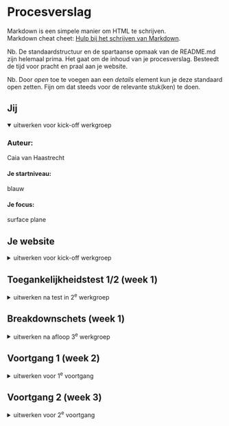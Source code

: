 # Procesverslag
Markdown is een simpele manier om HTML te schrijven.  
Markdown cheat cheet: [Hulp bij het schrijven van Markdown](https://github.com/adam-p/markdown-here/wiki/Markdown-Cheatsheet).

Nb. De standaardstructuur en de spartaanse opmaak van de README.md zijn helemaal prima. Het gaat om de inhoud van je procesverslag. Besteedt de tijd voor pracht en praal aan je website.

Nb. Door *open* toe te voegen aan een *details* element kun je deze standaard open zetten. Fijn om dat steeds voor de relevante stuk(ken) te doen.





## Jij

<details open>
  <summary>uitwerken voor kick-off werkgroep</summary>

  ### Auteur:
  Caia van Haastrecht

  #### Je startniveau:
  blauw

  #### Je focus:
  surface plane
 
</details>





## Je website

<details>
  <summary>uitwerken voor kick-off werkgroep</summary>

  ### Je opdracht:
  https://www.hellofresh.nl/?redirectLinkError=1&email=cpvh05%40protonmail.com 

  #### Screenshot(s) van de eerste pagina (small screen): 
  Homepagina 
  <img src="readme-images/hf-home.JPG" width="375px" alt="De homepagina van de hello fresh website">

  #### Screenshot(s) van de tweede pagina (small screen):
  receptenpagina
  <img src="readme-images/scherm2.JPG" width="375px" alt="De pagina met daarop een recept">
 
</details>



## Toegankelijkheidstest 1/2 (week 1)

<details>
  <summary>uitwerken na test in 2<sup>e</sup> werkgroep</summary>

  ### Bevindingen
  Lijst met je bevindingen die in de test naar voren kwamen:
  - Doorgestreepte teksten worden niet duidelijk vermeld. Bijvoorbeeld bij het gebruik van kortingen waarbij de oude prijs wordt aangeduid d.m.v.
    een streep door de tekst.
  - De homepagina maakt gebruik van een animatie die steeds letters toevoegd om een woord te spellen. Bij het gebruik van een screenreader is dit
    zeer onpraktisch. Het wordt het namelijk totaal niet duidelijk van.
  - Niet elke afbeelding/icoon is goed aangegeven met een alternatieve tekst. Bij het gebruik van een screenreader wordt er namelijk alleen maar 
    vermeld dat het om een afbeelding gaat maar niet wat daarop te zien is. De afbeeldingen die wel een alternatieve tekst bevatten hebben geen 
    betekenisvolle tekst. 
  - Sommige delen van de tekst op de homepagina worden overgeslagen en niet voorgelezen.
  - De recepten op de detailpagina's (pop-up) worden op een onlogische volgorde voorgelezen. Het begint namelijk vanaf onderaan.

</details>



## Breakdownschets (week 1)

<details>
  <summary>uitwerken na afloop 3<sup>e</sup> werkgroep</summary>

  ### de hele pagina: 
  <img src="readme-images/breakdown-home.png" width="375px" alt="breakdown van de hele pagina">
    <img src="readme-images/breakdown-recept.png" width="375px" alt="breakdown van de hele pagina">

  ### dynamisch deel (bijv menu): 
  <img src="readme-images/breakdown-menu.png" width="375px" alt="breakdown van een dynamisch deel">

</details>





## Voortgang 1 (week 2)

<details>
  <summary>uitwerken voor 1<sup>e</sup> voortgang</summary>

  ### Stand van zaken
  Ik vond het erg lastig hoe ik de tweede pagina kon voorzien van eigen css, zonder in de knoop te komen met de vormgeving. Zo gebruikte ik namelijk steeds de nth-child. Op die manier wordt het op allebei de pagina's toegevoegd. 
  <img src="readme-images/afbeelding1.png" width="375px">

  Daarnaast vond ik het lastig om een carrousel te maken. Ik wist dat ik de elementen in een list moest maken, maar vond het toch lastig om het horizontaal scrolbaar te maken.
  <img src="readme-images/afbeelding2.png" width="375px">
  <img src="readme-images/afbeelding3.png" width="375px">



  ### Agenda voor meeting
  Hier wat vragen die ik had voor de studentassistenten tijdens het feedbackuurtje:
  - Hoe gebruik ik nth-child bij bij meerdere html pagina’s zonder ze op allebei te gebruiken
  - Hoe kan ik de recepten op het homescherm als een carrousel maken. Zoals het ook op de originele site gebeurd?

  ### Verslag van meeting
  hier na afloop snel de uitkomsten van de meeting vastleggen

  - Zorg dat de lettertype in de body wordt aangeroepen, zodat ik dat niet iedere keer hoef te doen. Zo word ook de code netter
  - Zorg dat je de main van de tweede pagina een class geeft zodat ik de css op die manier kan aanroepen
  - gebruik een ul met daarin li-items. In de li moeten dan de losse elementen van de blokjes van de carrousel komen. Deze carrousel geef je de volgende css mee: 
    .carrousel {
    display: flex;
    flex-direction: row;
    overflow: auto;
    white-space: nowrap;
    }
</details>


## Voortgang 2 (week 3)

<details>
  <summary>uitwerken voor 2<sup>e</sup> voortgang</summary>

  ### Stand van zaken
  hier dit ging goed & dit was lastig (neem ook screenshots op van delen van je website en code):

Ik vond het lastig om te bepalen wanneer een element een section of een div om zich heen moest hebben. Een div is namelijk bepaald voor alleen de vormgeving en een section moet je gebruiken wanneer er een tekst moet worden weergegeven. Soms gebruikte ik een section voor iets en dan kreeg ik later een info. Daarin werd dan verteld dat er een h1-h6 misde. 
  <img src="readme-images/afbeelding4.png" width="375px">

Daarnaast had ik moeite met het aanpassen van de <details>. Ik kon namelijk geen veranderinge aanbrengen in het type pijltje of de volgorde waarin het pijltje en de tekst verschenen. 
  <img src="readme-images/afbeelding5.png" width="375px">

Daarentegen ging het vormgeven van de website wel al goed. Het begon al steeds meer op de website van Hello Fresh te lijken. 

  ### Agenda voor meeting
  - Wanneer is het gebruiken van een div legaal?
  - Hoe kan ik met css de details aanpassen?
  - Hoe krijg ik de nav op de recept pagina goed in plaats van hoe het er nu staat?
  - Hoe kan ik een svg in een html zetten?
  - Niet alle plaatjes op willen mee bewegen op de recept pagina.
  - Ik krijg een error bij het typen in de css. Is dit ernstig of kan ik dit negeren?


  ### Verslag van meeting
  hier na afloop snel de uitkomsten van de meeting vastleggen
  - Als ik stukjes gebruik die alleen vormgegeven moeten worden, maar geen heading hebben. 
  - De details zijn moeilijk vorm te geven, dus dat mocht ik laten zoals het er op dit moment uitziet.
  - Alles wat we (Danny en ik) geprobeerd hebben wilde niet werken. Dus heb ik het afgekort ingevuld.
  <img src="readme-images/afbeelding6.png" width="375px">
  - Het in het html zetten van een svg heb ik uitgelegd gekregen en naar aanleiding daarvan in mijn html gezet. 


</details>





## Toegankelijkheidstest 2/2 (week 4)

<details>
  <summary>uitwerken na test in 9<sup>e</sup> werkgroep</summary>

  ### Bevindingen
  Lijst met je bevindingen die in de test naar voren kwamen (geef ook aan wat er verbeterd is):

</details>





## Voortgang 3 (week 4)

<details>
  <summary>uitwerken voor 3<sup>e</sup> voortgang</summary>

  ### Stand van zaken
  hier dit ging goed & dit was lastig (neem ook screenshots op van delen van je website en code)


  ### Agenda voor meeting
  - de logo's die ik gebruik zijn alleen maar facebook logo's. Hoe kan ik dit oplossen?
  - Hoe kan ik het scherm achter het hamburgermenu vastzetten, zodat scrollen niet mogelijk is. 
  - Waarom komt mijn nav (hamburgermenu niet in beeld bij het drukken op het icoontje)
  - Bij het gebruiken van de darkmode wordt het logo niet meegekleurd. Hoe kan ik dit oplossen?


  ### Verslag van meeting
  hier na afloop snel de uitkomsten van de meeting vastleggen

  - de :root aanpassen in de css en niet via de javascript. Dit heb ik gedaan door de volgende code in mijn javascript te zetten:
  /* bron: Hadil */
.darkmode {
    --primaire-achtergrond: black;
    --secudaire-achtergrond: rgb(33, 33, 33);
    --tertaire-achtergrond: rgb(100, 99, 99);
    --font-kleur-primair: white;
    --font-kleur-secundair: rgb(150, 150, 150);
    --font-kleur-tertair: rgb(113 113 113);
    --Fresh-groen: rgb(25 173 106);
}
De darkmode laat ik wel nog aanroepen door middel van javascript
  - door svg's te gebruiken die van de volgende website komen: https://icones.js.org/collection/all 
  - Door het toevoegen van een class op de body en deze laten aanroepen bij het openen van het hamburgermenu. De class zal ervoor zorgen dat je de body niet meer kunt scrollen.
  -  Ik moest daarvoor een ander javaScript bestand aanmaken, aangezien ik ook twee html pagina's heb en niet alle elementen op beide schermen voorkomen. 
- Door het logo van een achtergrond te voorzien. De achtergrond wordt alleen zichtbaar bij het activeren van de darkmode. 
  <img src="readme-images/afbeelding7.png" width="375px">


</details>


## Eindgesprek (week 5)

<details>
  <summary>uitwerken voor eindgesprek</summary>

  ### Je uitkomst - karakteristiek screenshots:
  <img src="readme-images/dummy-plaatje.jpg" width="375px" alt="uitomst opdracht 1">


  ### Dit ging goed/Heb ik geleerd: 
  - Het maken van een light/darkmode
  <img src="readme-images/afbeelding8.png" width="375px">
  <img src="readme-images/afbeelding14.png" width="375px">
  <img src="readme-images/afbeelding9.png" width="375px">
  - Het maken van een carrousel door middel van een horizontale scroll.
  <img src="readme-images/afbeelding11.png" width="375px">
  - het maken van een dropdown door middel van het  details element. 
  <img src="readme-images/afbeelding12.png" width="375px">
  <img src="readme-images/afbeelding13.png" width="375px">
  - het gebruiken van svg's in mijn html pagina.
  - het gebruiken van een tabel in mijn html
  - Het gebruik maken van knoppen die de DOM-manipuleren (in dit geval gebruikt voor het aanpassen van hoeveelheden)
  - Het gebruiken van een knop die een 'lees meer' sectie opent



  <img src="readme-images/dummy-plaatje.jpg" width="375px" alt="top">


  ### Dit was lastig/Is niet gelukt:
  Korte omschrijving met plaatjes
  - de dropdowns aanpassen naar hoe het er op de originele website uitziet
  - door middel van javaScript een carrousel maken.

  <img src="readme-images/dummy-plaatje.jpg" width="375px" alt="bummer">
</details>





## Bronnenlijst

<details open>
  <summary>continu bijhouden terwijl je werkt</summary>

  Nb. Wees specifiek ('css-tricks' als bron is bijv. niet specifiek genoeg). 
  Nb. ChatGpT en andere AI horen er ook bij.
  Nb. Vermeld de bronnen ook in je code.

  1. https://www.sitepoint.com/style-html-details-element/
  2. https://blog.hubspot.com/website/horizontal-scrolling#:~:text=To%20enable%20horizontal%20scrolling%2C%20we,it%20accessible%20via%20horizontal%20scrolling.
  3. https://www.sitepoint.com/style-html-details-element/ 
  4. https://www.svgrepo.com/svg/445821/information-circle
  5. https://www.svgrepo.com/svg/421558/burger-menu 
  6. https://www.shecodes.io/athena/264278-how-to-prevent-content-from-overflowing-in-a-div-element 
  7. https://stackoverflow.com/questions/76693549/responsive-horizontally-scrollable-image-gallery
  8. https://www.flaticon.com/free-icon/down-arrow_2985150?term=down+arrow&related_id=2985150
  9. https://dlo.mijnhva.nl/content/enforced/609314-FDMCI-2000FED121-DMCI-CMD-2425/FED%2024-25%20-%20Blok%201%20-%20Oefening%20JS%203-stap.pdf
  10. https://developer.mozilla.org/en-US/docs/Web/API/IntersectionObserver
  11. https://medium.com/@burcuuusaglam/intersection-observer-in-javascript-and-lazy-load-images-38618f2c5864
  12. https://www.w3schools.com/howto/howto_js_read_more.asp 
  13. https://icones.js.org/collection/all
14. https://developer.mozilla.org/en-US/docs/Web/HTML/Element/td 


</details>